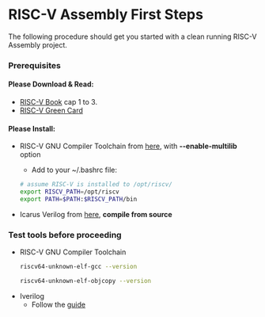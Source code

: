 # RISC-V Assembly First Steps

The following procedure should get you started with a clean running RISC-V Assembly project.

### Prerequisites

#### Please Download & Read:

- [RISC-V Book](http://riscvbook.com/spanish/) cap 1 to 3.
- [RISC-V Green Card](http://riscvbook.com/greencard-20181213.pdf)

#### Please Install:

- RISC-V GNU Compiler Toolchain from [here](https://github.com/riscv/riscv-gnu-toolchain), with **--enable-multilib** option
  - Add to your ~/.bashrc file:

  ```sh
  # assume RISC-V is installed to /opt/riscv/
  export RISCV_PATH=/opt/riscv
  export PATH=$PATH:$RISCV_PATH/bin
  ```
- Icarus Verilog from [here](https://iverilog.fandom.com/wiki/Installation_Guide), **compile from source**

### Test tools before proceeding 

- RISC-V GNU Compiler Toolchain
  ```sh
  riscv64-unknown-elf-gcc --version
  ```
  ```sh
  riscv64-unknown-elf-objcopy --version
  ```
- Iverilog
  - Follow the [guide](https://iverilog.fandom.com/wiki/Getting_Started)

